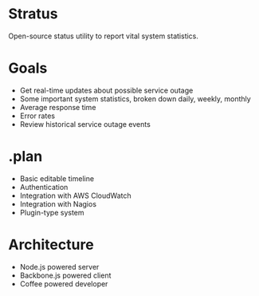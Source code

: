 # Stratus

Open-source status utility to report vital system statistics.

# Goals

- Get real-time updates about possible service outage
- Some important system statistics, broken down daily, weekly, monthly
 - Average response time
 - Error rates
- Review historical service outage events

# .plan

- Basic editable timeline
- Authentication
- Integration with AWS CloudWatch
- Integration with Nagios
- Plugin-type system

# Architecture

- Node.js powered server
- Backbone.js powered client
- Coffee powered developer
